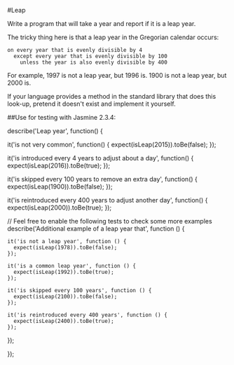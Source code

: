#Leap

Write a program that will take a year and report if it is a leap year.

The tricky thing here is that a leap year in the Gregorian calendar occurs:

```plain
on every year that is evenly divisible by 4
  except every year that is evenly divisible by 100
    unless the year is also evenly divisible by 400
```

For example, 1997 is not a leap year, but 1996 is.  1900 is not a leap
year, but 2000 is.

If your language provides a method in the standard library that does
this look-up, pretend it doesn't exist and implement it yourself.

##Use for testing with Jasmine 2.3.4:

describe('Leap year', function() {

  it('is not very common', function() {
    expect(isLeap(2015)).toBe(false);
  });

  it('is introduced every 4 years to adjust about a day', function() {
    expect(isLeap(2016)).toBe(true);
  });

  it('is skipped every 100 years to remove an extra day', function() {
    expect(isLeap(1900)).toBe(false);
  });

  it('is reintroduced every 400 years to adjust another day', function() {
    expect(isLeap(2000)).toBe(true);
  });

  // Feel free to enable the following tests to check some more examples
  describe('Additional example of a leap year that', function () {

    it('is not a leap year', function () {
      expect(isLeap(1978)).toBe(false);
    });

    it('is a common leap year', function () {
      expect(isLeap(1992)).toBe(true);
    });

    it('is skipped every 100 years', function () {
      expect(isLeap(2100)).toBe(false);
    });

    it('is reintroduced every 400 years', function () {
      expect(isLeap(2400)).toBe(true);
    });

  });

});
